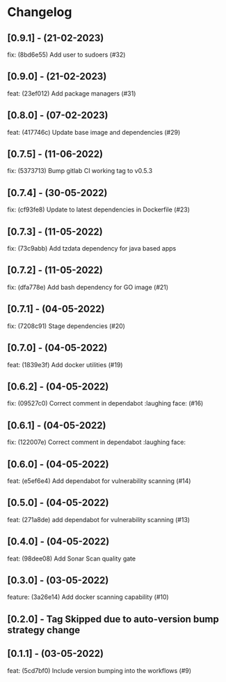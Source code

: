 # Changelog

## [0.9.1] - (21-02-2023)
fix: (8bd6e55) Add user to sudoers (#32)

## [0.9.0] - (21-02-2023)
feat: (23ef012) Add package managers (#31)

## [0.8.0] - (07-02-2023)
feat: (417746c) Update base image and dependencies (#29)

## [0.7.5] - (11-06-2022)
fix: (5373713) Bump gitlab CI working tag to v0.5.3

## [0.7.4] - (30-05-2022)
fix: (cf93fe8) Update to latest dependencies in Dockerfile (#23)

## [0.7.3] - (11-05-2022)
fix: (73c9abb) Add tzdata dependency for java based apps

## [0.7.2] - (11-05-2022)
fix: (dfa778e) Add bash dependency for GO image (#21)

## [0.7.1] - (04-05-2022)
fix: (7208c91) Stage dependencies (#20)

## [0.7.0] - (04-05-2022)
feat: (1839e3f) Add docker utilities (#19)

## [0.6.2] - (04-05-2022)
fix: (09527c0) Correct comment in dependabot :laughing face: (#16)

## [0.6.1] - (04-05-2022)
fix: (122007e) Correct comment in dependabot :laughing face:

## [0.6.0] - (04-05-2022)
feat: (e5ef6e4) Add dependabot for vulnerability scanning (#14)

## [0.5.0] - (04-05-2022)
feat: (271a8de) add dependabot for vulnerability scanning (#13)

## [0.4.0] - (04-05-2022)
feat: (98dee08) Add Sonar Scan quality gate

## [0.3.0] - (03-05-2022)
feature: (3a26e14) Add docker scanning capability (#10)

## [0.2.0] - Tag Skipped due to auto-version bump strategy change

## [0.1.1] - (03-05-2022)
feat: (5cd7bf0) Include version bumping into the workflows (#9)
